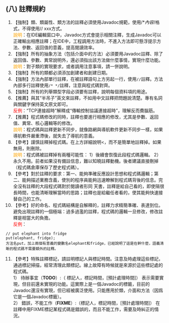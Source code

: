 ## (八) 註釋規約

1. 【強制】類、類屬性、類方法的註釋必須使用Javadoc規範，使用/**內容*/格式，不得使用// xxx方式。 
<br><span style="color:orange">說明</span>：在IDE編輯窗口中，Javadoc方式會提示相關注釋，生成Javadoc可以正確輸出相應註釋；在IDE中，工程調用方法時，不進入方法即可懸浮提示方法、參數、返回值的意義，提高閱讀效率。 
2. 【強制】所有的抽象方法（包括介面中的方法）必須要用Javadoc註釋、除了返回值、參數、異常說明外，還必須指出該方法做什麼事情，實現什麼功能。 
<br><span style="color:orange">說明</span>：對子類的實現要求，或者調用注意事項，請一併說明。 
3. 【強制】所有的類都必須添加創建者和創建日期。 
4. 【強制】方法內部單行註釋，在被註釋語句上方另起一行，使用`//`註釋。方法內部多行註釋使用`/* */`註釋，注意與程式碼對齊。 
5. 【強制】所有的列舉類型字段必須要有註釋，說明每個資料項的用途。 
6. 【推薦】與其“半吊子”英文來註釋，不如用中文註釋把問題說清楚。專有名詞與關鍵字保持英文原文即可。
 <br><span style="color:red">反例</span>：“TCP連接超時”解釋成“傳輸控制協議連接超時”，理解反而費腦筋。 
7. 【推薦】程式碼修改的同時，註釋也要進行相應的修改，尤其是參數、返回值、異常、核心邏輯等的修改。 
<br><span style="color:orange">說明</span>：程式碼與註釋更新不同步，就像路網與導航軟件更新不同步一樣，如果導航軟件嚴重滯後，就失去了導航的意義。 
8. 【參考】謹慎註釋掉程式碼。在上方詳細說明<，而不是簡單地註釋掉。如果無用，則刪除。 
<br><span style="color:orange">說明</span>：程式碼被註釋掉有兩種可能性：
1）後續會恢復此段程式碼邏輯。
2）永久不用。前者如果沒有備註信息，難以知曉註釋動機。後者建議直接刪掉（程式碼倉庫保存了歷史程式碼）。 
9. 【參考】對於註釋的要求：第一、能夠準確反應設計思想和程式碼邏輯；第二、能夠描述業務含義，使別的程序員能夠迅速瞭解到程式碼背後的信息。完全沒有註釋的大段程式碼對於閱讀者形同
天書，註釋是給自己看的，即使隔很長時間，也能清晰理解當時的思路；註釋也是給繼任者看的，使其能夠快速接替自己的工作。 
10. 【參考】好的命名、程式碼結構是自解釋的，註釋力求精簡準確、表達到位。避免出現註釋的一個極端：過多過濫的註釋，程式碼的邏輯一旦修改，修改註釋是相當大的負擔。 
<br><span style="color:red">反例</span>：
 ```
 // put elephant into fridge  
 put(elephant, fridge);      
 方法名put，加上兩個有意義的變數名elephant和fridge，已經說明了這是在幹什麼，語義清晰的程式碼不需要額外的註釋。 
 ```
11. 【參考】特殊註釋標記，請註明標記人與標記時間。注意及時處理這些標記，通過標記掃描，經常清理此類標記。線上故障有時候就是來源於這些標記處的程式碼。  
1） 待辦事宜（**TODO**）:（ 標記人，標記時間，[預計處理時間]）    表示需要實現，但目前還未實現的功能。這實際上是一個Javadoc的標籤，目前的Javadoc還沒有實現，但已經被廣泛使用。只能應用於類，介面和方法（因爲它是一個Javadoc標籤）。  
2） 錯誤，不能工作（**FIXME**）:（標記人，標記時間，[預計處理時間]）    在註釋中用FIXME標記某程式碼是錯誤的，而且不能工作，需要及時糾正的情況。 